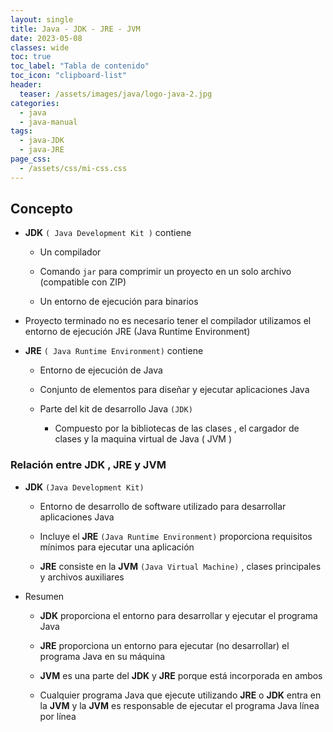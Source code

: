 ```yaml
---
layout: single
title: Java - JDK - JRE - JVM
date: 2023-05-08
classes: wide
toc: true
toc_label: "Tabla de contenido"
toc_icon: "clipboard-list"
header:
  teaser: /assets/images/java/logo-java-2.jpg
categories:
  - java
  - java-manual
tags:
  - java-JDK
  - java-JRE
page_css: 
  - /assets/css/mi-css.css
---
```


## Concepto

* **JDK** ``( Java Development Kit )`` contiene

  * Un compilador

  * Comando ``jar`` para comprimir un proyecto en un solo archivo (compatible con ZIP)

  * Un entorno de ejecución para binarios

* Proyecto terminado no es necesario tener el compilador utilizamos el entorno de ejecución JRE (Java Runtime Environment)

* **JRE** ``( Java Runtime Environment)`` contiene

  * Entorno de ejecución de Java

  * Conjunto de elementos para diseñar y ejecutar aplicaciones Java

  * Parte del kit de desarrollo Java ``(JDK)``

    * Compuesto por la bibliotecas de las clases , el cargador de clases y la maquina virtual de Java ( JVM )

### Relación entre JDK , JRE y JVM

* **JDK** ``(Java Development Kit)`` 

  * Entorno de desarrollo de software utilizado para desarrollar aplicaciones Java 
  
  * Incluye el **JRE** ``(Java Runtime Environment)`` proporciona requisitos mínimos para ejecutar una aplicación
  
  * **JRE** consiste en la **JVM** ``(Java Virtual Machine)`` , clases principales y archivos auxiliares

* Resumen 

  * **JDK** proporciona el entorno para desarrollar y ejecutar el programa Java
  
  * **JRE** proporciona un entorno para ejecutar (no desarrollar) el programa Java en su máquina
  
  * **JVM** es una parte del **JDK** y **JRE** porque está incorporada en ambos
  
  * Cualquier programa Java que ejecute utilizando **JRE** o **JDK** entra en la **JVM** y la **JVM** es responsable de ejecutar el programa Java línea por línea